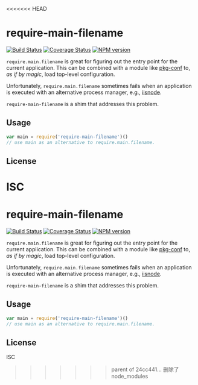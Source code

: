 <<<<<<< HEAD
# require-main-filename

[![Build Status](https://travis-ci.org/yargs/require-main-filename.png)](https://travis-ci.org/yargs/require-main-filename)
[![Coverage Status](https://coveralls.io/repos/yargs/require-main-filename/badge.svg?branch=master)](https://coveralls.io/r/yargs/require-main-filename?branch=master)
[![NPM version](https://img.shields.io/npm/v/require-main-filename.svg)](https://www.npmjs.com/package/require-main-filename)

`require.main.filename` is great for figuring out the entry
point for the current application. This can be combined with a module like
[pkg-conf](https://www.npmjs.com/package/pkg-conf) to, _as if by magic_, load
top-level configuration.

Unfortunately, `require.main.filename` sometimes fails when an application is
executed with an alternative process manager, e.g., [iisnode](https://github.com/tjanczuk/iisnode).

`require-main-filename` is a shim that addresses this problem.

## Usage

```js
var main = require('require-main-filename')()
// use main as an alternative to require.main.filename.
```

## License

ISC
=======
# require-main-filename

[![Build Status](https://travis-ci.org/yargs/require-main-filename.png)](https://travis-ci.org/yargs/require-main-filename)
[![Coverage Status](https://coveralls.io/repos/yargs/require-main-filename/badge.svg?branch=master)](https://coveralls.io/r/yargs/require-main-filename?branch=master)
[![NPM version](https://img.shields.io/npm/v/require-main-filename.svg)](https://www.npmjs.com/package/require-main-filename)

`require.main.filename` is great for figuring out the entry
point for the current application. This can be combined with a module like
[pkg-conf](https://www.npmjs.com/package/pkg-conf) to, _as if by magic_, load
top-level configuration.

Unfortunately, `require.main.filename` sometimes fails when an application is
executed with an alternative process manager, e.g., [iisnode](https://github.com/tjanczuk/iisnode).

`require-main-filename` is a shim that addresses this problem.

## Usage

```js
var main = require('require-main-filename')()
// use main as an alternative to require.main.filename.
```

## License

ISC
>>>>>>> parent of 24cc441... 删除了node_modules
